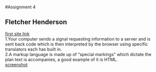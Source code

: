 #Assignment 4
## Fletcher Henderson
[first site link](https://fletcherah-school.github.io/MART341-WebDesign/)<br />
1.Your computer sends a signal requesting information to a server and is sent back code which is then interpreted by the browser using specific translators each has built in.<br />
2.A markup language is made up of  “special markings” which dictate the plan text is accompanies, a good example of it is HTML. <br />
[screenshot](assignment-04/images/htmlproject1.JPG)
